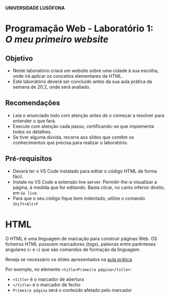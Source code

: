 **UNIVERSIDADE LUSÓFONA**

# Programação Web - Laboratório 1: <br>*O meu primeiro website* 

## Objetivo
* Neste laboratório criará um website sobre uma cidade à sua escolha, onde irá aplicar os conceitos elementares de HTML.
* Este laboratório deverá ser concluido antes da sua aula prática da semana de 20.2, onde será avaliado. 

## Recomendações
* Leia o enunciado todo com atenção antes de o começar a resolver para entender o que fará.
* Execute com atenção cada passo, certificando-se que implementa todos os detalhes.  
* Se tiver alguma dúvida, recorra aos slides que contêm os conhecimentos que precisa para realizar o laboratório.

## Pré-requisitos
* Deverá ter o VS Code instalado para editar o código HTML de forma fácil.
* Instale no VS Code a extensão live server. Permitir-lhe-á visualizar a página, à medida que for editando. Basta clicar, no canto inferior direito, em `Go live`.
* Para que o seu código fique bem indentado, utilize o comando `Shift+Alt+F`

# HTML

O HTML é uma linguagem de marcação para construir páginas Web. OS ficheiros HTML possuem marcadores (*tags*), palavras entre parênteses angulares (`<` e `>`) que são comandos de formação da linguagem. 

Reveja se necessário os slides apresentados na [aula prática](https://github.com/ULHT-PW/pw23-lab1/files/10727143/pw-lab1.pdf)

Por exemplo, no elemento `<title>Primeira página</title>`:
* `<title>` é o marcador de abertura
* `</title>` é o marcador de fecho
* `Primeira página` será o conteúdo afetado pelo marcador <title>, que neste caso especificará o título da barra de navegação.

Neste laboratório utilizará vários marcadores:
* `<h1>` = marcador que define um titulo - heading1 (`<h2>` um subtítulo, `<h3>` um subsubtítulo, ...)
* `<p>` = marcador que define um parágrafo
* `<ul>` = marcador que define uma lista não numerada (`<ol>` para lista numerada)
* `<li>` = marcador que define uma linha
* `<img>` = marcador que define uma imagem
* `<a>` = marcador de âncora para hiperlink, especificado como valor do atributo `href` 
* `<table>` = marcador que define uma tabela
* `<tr>` = marcador que define uma linha (*table row, tr*) duma tabela
* `<td>` = marcador que define uma célula (*table data, td*) duma tabela

Dentro de um marcador podem ser especificados pares de `atributo="valor"`. Os atributos modificam os resultados padrões dos elementos e os valores caracterizam essa mudança. Utilizará os seguintes atributos:
* `src` = atributo que define o nome do ficheiro com a imagem
* `href`= atributo que define o URL da hiperligação
    
Nas próximas aulas falaremos mais em detalhe destes aspectos.


# 1. Página Web 

Fará neste laboratório um website sobre uma cidade do mundo à sua escolha que goste. Deverá congregar várias informações sobre esta conforme indicado ao longo do laboratório. 

1. crie uma pasta `lab1` e abra-a com o VSCode.  

2. crie o ficheiro `index.html`, inserindo as seguintes partes elementares de qualquer ficheiro HTML:

```html
<!DOCTYPE html>
<html lang="pt">
    <head>
    </head>
    <body>
    </body>
</html>
```

1. Dentro do elemento <head> insira os seguintes elementos:
    1. `<title>`, com o nome da cidade escolhida, que especificaráo título da barra do navegador. 
    2. `<meta charset="utf-8">`, metadado (meta) que especifica que a página utiliza UTF-8 como codificação de carateres, em vez de ASCII. Isso permite inserir emojis e carateres não ASCII tipo ç, ã, õ. 
    3. nome do autor do site, descrição do conteudo do site, e palavras chave: 
        * `<meta name="author" content="Ana Maria">`
        * `<meta name="description" content="Website sobre Lisboa">`
        * `<meta name="keywords" content="palavras chave">`

# 2. A minha primeira página

Crie agora a sua primeira página. Siga o template em baixo: terá no topo o nome da sua cidade, uma imagem à sua escolha e o menu, ficando da seguinte forma:

![cabecalho](https://user-images.githubusercontent.com/42048382/218595546-59a5863a-0f14-4002-8176-80d2ae3b2aa2.png)

Para, tal, siga os seguintes passos (reveja os slides da aula prática): 
1.	No body, insira um elemento `h1` com o nome da cidade.
2.	Na linha seguinte insira uma imagem da cidade a seu gosto. Redimensione a imagem para que tenha 300px de largura. No Paint existe uma opção resize que lhe permite escolher o número de pixels que pretende que tenha de largura. Respeite a proporção da imagem, sem a deformar! 
3. Guarde a imagem numa nova pasta `images`. 
4. Insira a imagem usando a etiqueta `img`. Especifique no atributo `src` o caminho até ao ficheiro, ficando `<img src="images/cidade.png">`.
    
5.	Insira, depois da imagem, uma quebra de linha, elemento `<br>`, pois o elemento `<img>` não introduz uma quebra de linha.

4. Insira um titulo `h2` com a palavra Introdução 
5. Finalmente, escreva uma frase sobre a cidade.

    
A sua página está pronta!   
1. visualize a sua pagina, clicando diretamente no ficheiro HTML na pasta. O seu browser abrirá e renderizará a página.
2. visualize a sua pagina, clicando no canto inferionr direito em "Go live". Deixe sempre aberto. Todas as alterações que for  fazendo serão automaticamente refrescadas.
Para está ligeiramente diferente da imagem a cima, pois falta inserir os hiperlinks.

# 3. Mais páginas para o meu website!

Irá agora criar várias páginas interligadas, como no slide da aula prática. Reveja os [slides 15 e 16](https://github.com/ULHT-PW/pw23-lab1/files/10727143/pw-lab1.pdf) PAra tal:
1. Crie o menu. Para tal:
    1. Depois da imagem e etiqueta `<br>`, crie o menu.Crie um parágrafo `<p>` com cinco elementos de hiperlink `<a>`, tendo como conteúdo o nome das páginas do seu site: Introdução, Localização, Multimédia, Informações, Home, estando os elementos separados pelo carater `|`. 
    2. Use como valor para o atributo `href` as seguintes páginas:
        1. `index.html` para Introdução 
        2. `local.html` para Localização
        3. `multimedia.html` para Multimédia
        4. `info.html` para Informações

2.	Crie 4 copias do ficheiro index.html que criou. 
3.	Altere os nomes dos ficheiros para ter os seguintes: index.html, local.html, multimedia.html, info.html (atenção que os nomes dos ficheiros HTML  deverão estar em minúsculas, sem espaços, acentos ou carateres especiais)
4.	Em cada ficheiro, no menu, ponha a negrito a palavra a que corresponde a página. Para pôr a negrito colocque a etiqueta `b`em volta do hiperlink devido.
5. Adeque o título `<h3>Introdução</h3>` ao nome da página.
6. Abra o ficheiro index, e verifique que os hiperlinks funcionam. 
Tem agora criado o seu website! Agora irá preencher cada página com conteúdos.
    
# 4. Site online em 10 passos!

1. Crie uma conta em [www.pythonanywhere.com](https://www.pythonanywhere.com/). O username que escolher será o nome do seu dominio (username.pythonanywhere.com). 
![image](https://user-images.githubusercontent.com/42048382/218605220-87f17a31-df30-45c9-941a-812145bcbfd7.png)
2. No menu superior, clique em "Web" e depois em  "Add a new web app"
3. Clique em "Manual configuration"
4. Escolha "Python 3.10"
5. No menu superior, clique em "Files"
6. crie uma pasta intitulada "web"
7. Carregue nessa pasta todos os ficheiros do seu website
8. No menu superior, clique em "Web"
9. Clique no botão verde "Reload ...."
10. Clique no seu dominio. O seu site está online 🥳
    
Continue a editar no VS Code o seu website. No final, carregará os ficheiros finalizados. 
    
# 4. Página Introdução

Na pagina `index.html` insira, por debaixo da frase que escreveu sobre a cidade crie:
3. Pequena história divertida:  
    1. Conte uma pequena história divertida apenas com emojis 😉, sobre a :cityscape: que escolheu. Explore emojis, premindo nas teclas `🙂Windows + .`, ou pesquise na Internet em [emojipedia](https://emojipedia.org/), [carateres especiais UTF-8](https://www.w3schools.com/charsets/ref_html_utf8.asp), ou [W3Schools](https://www.w3schools.com/charsets/ref_emoji.asp). 
    2. Coloque uma barra horizontal de separação `hr` 
    3. Conte a história por palavras suas sem formatação. 
4. De seguida, num novo parágrafo apresente o seu website, criando uma lista não numerada com a etiqueta `<ol>` e várias linhas `<li>`. Em cada linha apresente cada página do seu site em poucas palavras, incluindo numa palavra chave um link para essa página, com o elemento `<a>`.
5. Crie uma [wordcloud](https://www.wordclouds.com/) com base em palavras que associa à cidade. 
    1. Clique em wordlist e Edit, prima no botão para apagar as palavras existentes.
    2. Adicione palavras que estejam associadas à cidade. 
    3. Ponha peso 10 no nome da cidade para que esta fique com maior destaque. 
    4. Pode escolher uma forma (shape), fonte (font), cores (use um fundo branco). 
    5. Descarregue a imagem, e formate-a com o Paint por forma a que tenha largura de 300px como a fotografia da cidade. 
    6. Guarde a imagem na pasta `/images`
    6. Insira-a como uma `<img>` por debaixo da lista.

# Página Localização

Na página `local.html`:
1. Por baixo do menu, insira no elemento `h2` a palavra Localização.
2. Insira um pequeno parágrafo que descreva a localização da ciadade (continente, país), assim como algumas informações geográficas destas.
3.	Insira por baixo um mapa do Google Maps do lugar. Para tal: 
    a. procure o lugar no website www.google.pt/maps
    b. Faça um zoom que considera apropriado
    c. clique em “partilhar” e na opção “incorporar mapa” 
    d. Selecione tamanho pequeno
    e. copie o código HTML resultante, `<iframe src=… >`
    f. insira esse código HTML na sua pagina HTML
    g. acerte a dimensão da janela.


# Página Multimédia

Na página `multimedia.html` crie:
1. Um elemento `h2` com a palavra Multimédia, em vez de Introdução.
2. Pesquise no Youtube por um video sobre a cidade escolhida e insira-o na sua página recorrendo à opção "partilhar" e escolhendo "embeded". Será um elemento ìframe`.


# Página Informações

Na página `info.html`:
1.	Um elemento `h2` com a palavra Informações em vez de Introdução.
2. Crie uma frase a introduzir uma tabela de informações a compilar sobre a cidade.	
3.	Crie uma tabela com dados à sua escolha sobre a cidade escolhida. Deverá ter pelo menos 3 colunas e 4 colunas edeverá usar colspan e rowspan. Uma sugestão é ir à wikipedia e extrair alguns elementos que aparecem numa tabela à direita. A terceira coluna pode consistir num elemento agrupador (por exemplo demografia, geografia, história, etc). Veja o exemplo da tabela nos slides.
4.	Deve depois formatar esta tabela usando os seguintes atributos:
    * pelo menos um atributo rowspan e um coslpan (o valor de cada um sendo maior que 1). 
    * cellspacing,
    * cellpadding, 
    * bgcolor, 
    * align, 
    * border (use border="1"),
    * formatação de colunas com colgroup, explorando os atributos existentes

    
# Site atualizado online!

1. Na aplicação [pythonanywhere](https://www.pythonanywhere.com/), clique em "Files"
7. Carregue pasta todos os ficheiros do seu website, pois muitos foram modificados
8. No menu superior, clique em "Web"
9. Clique no botão verde "Reload ...."
10. Clique no seu dominio. O seu site está online 🥳
    
 
# Fim
 
Esperamos que tenha gostado de aplicar os conhecimentos de HTML fazendo um primeiro website &#127760;!


